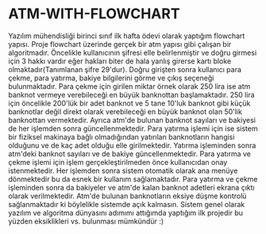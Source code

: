 # ATM-WITH-FLOWCHART
Yazılım mühendisliği birinci sınıf ilk hafta ödevi olarak yaptığım flowchart yapısı.
Proje flowchart üzerinde gerçek bir atm yapısı gibi çalışan bir algoritmadır.
Öncelikle kullanıcının şifresi elle belirlenmiştir ve doğru girmesi için 3 hakkı vardır eğer hakları biter de hala yanlış girerse kartı bloke olmaktadır(Tanımlanan şifre 29'dur).
Doğru girişten sonra kullanıcı para çekme, para yatırma, bakiye bilgilerini görme ve çıkış seçeneği bulunmaktadır.
Para çekme için girilen miktar örnek olarak 250 lira ise atm banknot vermeye verebileceği en büyük banknottan başlamaktadır. 250 lira için öncelikle 200'lük bir adet banknot ve 5 tane 10'luk banknot gibi küçük banknotlar değil direkt olarak verebileceği
en büyük banknot olan 50'lik banknottan vermektedir. Ayrıca atm'de bulunan banknot sayıları ve bakiyesi de her işlemden sonra güncellenmektedir.
Para yatırma işlemi için ise sistem bir fiziksel makinaya bağlı olmadığından yatırılan banknotların hangisi olduğunu ve de kaç adet olduğu elle girilmektedir. Yatırma işleminden sonra atm'deki banknot sayıları ve de bakiye güncellenmektedir.
Para yatırma ve çekme işlemi için işlem gerçekleştirilmeden önce kullanıcıdan onay istenmektedir.
Her işlemden sonra sistem otomatik olarak ana menüye dönmektedir bu da esnek bir kullanım sağlamaktadır.
Para yatırma ve çekme işleminden sonra da bakiyeler ve atm'de kalan banknot adetleri ekrana çıktı olarak verilmektedir.
Atm'de bulunan banknotların eksiye düşme kontrolü sağlanmaktadır ki böylelikle sistemde açık kalmasın.
Sistem genel olarak yazılım ve algoritma dünyasını adımımı attığımda yaptığım ilk projedir bu yüzden eksiklikleri vs. bulunması mümkündür :)
